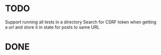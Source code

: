 TODO
====

Support running all tests in a directory
Search for CSRF token when getting a url and store it in state
    for posts to same URL

DONE
====
